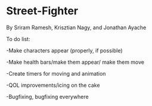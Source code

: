 # Street-Fighter
By Sriram Ramesh, Krisztian Nagy, and Jonathan Ayache



To do list:

-Make characters appear (properly, if possible)

-Make health bars/make them appear/ make them move

-Create timers for moving and animation

-QOL improvements/icing on the cake

-Bugfixing, bugfixing everywhere

